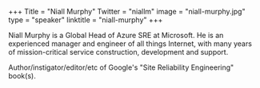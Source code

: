 +++
Title = "Niall Murphy"
Twitter = "niallm"
image = "niall-murphy.jpg"
type = "speaker"
linktitle = "niall-murphy"
+++


Niall Murphy is a Global Head of Azure SRE at Microsoft. He is an experienced manager and engineer of all things Internet, with many years of mission-critical service construction, development and support.

Author/instigator/editor/etc of Google's "Site Reliability Engineering" book(s).
